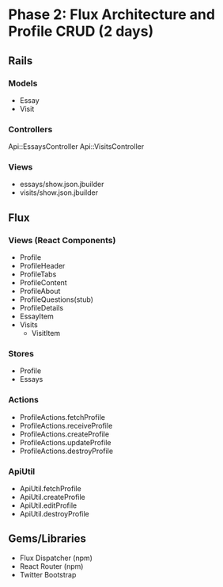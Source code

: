 # Phase 2: Flux Architecture and Profile CRUD (2 days)

## Rails
### Models
 * Essay
 * Visit
### Controllers
  Api::EssaysController
  Api::VisitsController
### Views
  * essays/show.json.jbuilder
  * visits/show.json.jbuilder
## Flux
### Views (React Components)

* Profile
* ProfileHeader
* ProfileTabs
* ProfileContent
* ProfileAbout
* ProfileQuestions(stub)
* ProfileDetails
* EssayItem
* Visits
  * VisitItem

### Stores
* Profile
* Essays

### Actions
* ProfileActions.fetchProfile
* ProfileActions.receiveProfile
* ProfileActions.createProfile
* ProfileActions.updateProfile
* ProfileActions.destroyProfile



### ApiUtil
* ApiUtil.fetchProfile
* ApiUtil.createProfile
* ApiUtil.editProfile
* ApiUtil.destroyProfile

## Gems/Libraries
* Flux Dispatcher (npm)
* React Router (npm)
* Twitter Bootstrap
